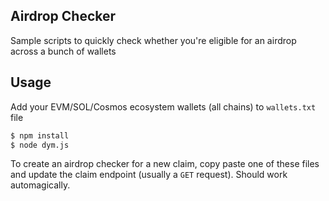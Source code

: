 ## Airdrop Checker

Sample scripts to quickly check whether you're eligible for an airdrop across a bunch of wallets

## Usage

Add your EVM/SOL/Cosmos ecosystem wallets (all chains) to `wallets.txt` file

```bash
$ npm install
$ node dym.js
```

To create an airdrop checker for a new claim, copy paste one of these files and update the claim endpoint (usually a `GET` request). Should work automagically.
